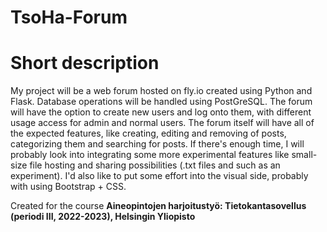 # TsoHa-Forum

# Short description

My project will be a web forum hosted on fly.io created using Python and Flask. Database operations will be handled using PostGreSQL.
The forum will have the option to create new users and log onto them, with different usage access for admin and normal users. 
The forum itself will have all of the expected features, like creating, editing and removing of posts, categorizing them and searching for posts.
If there's enough time, I will probably look into integrating some more experimental features like small-size file hosting and sharing possibilities (.txt files and such as an experiment). I'd also like to put some effort into the visual side, probably with using Bootstrap + CSS.


Created for the course **Aineopintojen harjoitustyö: Tietokantasovellus (periodi III, 2022-2023), Helsingin Yliopisto**
